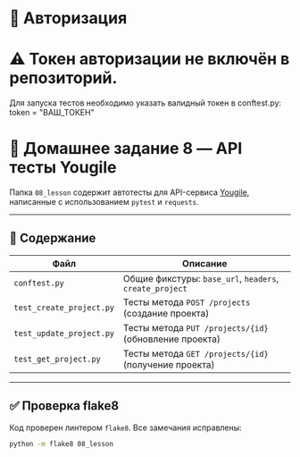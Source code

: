 # 🔐 Авторизация
# ⚠️ Токен авторизации не включён в репозиторий.

Для запуска тестов необходимо указать валидный токен в conftest.py:
token = "ВАШ_ТОКЕН"

# 🧪 Домашнее задание 8 — API тесты Yougile

Папка `08_lesson` содержит автотесты для API-сервиса [Yougile](https://yougile.com), написанные с использованием `pytest` и `requests`.

---

## 📄 Содержание

| Файл                     | Описание                                                  |
|--------------------------|-----------------------------------------------------------|
| `conftest.py`            | Общие фикстуры: `base_url`, `headers`, `create_project`   |
| `test_create_project.py` | Тесты метода `POST /projects` (создание проекта)          |
| `test_update_project.py` | Тесты метода `PUT /projects/{id}` (обновление проекта)    |
| `test_get_project.py`    | Тесты метода `GET /projects/{id}` (получение проекта)     |

---

## ✅ Проверка flake8

Код проверен линтером `flake8`. Все замечания исправлены:

```bash
python -m flake8 08_lesson

